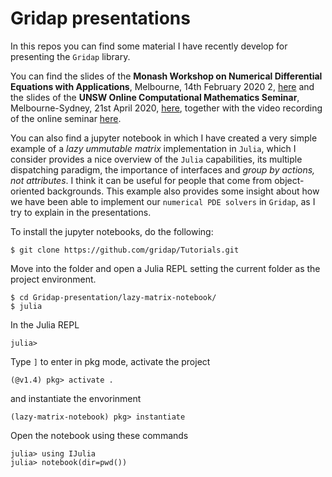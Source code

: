# Gridap presentations

In this repos you can find some material I have recently develop for presenting the `Gridap` library.

You can find the slides of the **Monash Workshop on Numerical Differential Equations with Applications**, Melbourne, 14th February 2020 2, [here]() and the slides of the **UNSW Online Computational Mathematics Seminar**, Melbourne-Sydney, 21st April 2020, [here](), together with the video recording of the online seminar [here]().

You can also find a jupyter notebook in which I have created a very simple example of a _lazy ummutable matrix_ implementation in `Julia`, which I consider provides a nice overview of the `Julia` capabilities, its multiple dispatching paradigm, the importance of interfaces and _group by actions, not attributes_. I think it can be useful for people that come from object-oriented backgrounds. This example also provides some insight about how we have been able to implement our `numerical PDE solvers` in `Gridap`, as I try to explain in the presentations.

To install the jupyter notebooks, do the following:

```
$ git clone https://github.com/gridap/Tutorials.git
```

Move into the folder and open a Julia REPL setting the current folder as the project environment.

```
$ cd Gridap-presentation/lazy-matrix-notebook/
$ julia
```
In the Julia REPL
```
julia> 
```
Type `]` to enter in pkg mode, activate the project
```
(@v1.4) pkg> activate .
```
and instantiate the envorinment
```
(lazy-matrix-notebook) pkg> instantiate
```
Open the notebook using these commands
```
julia> using IJulia
julia> notebook(dir=pwd())
```



